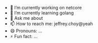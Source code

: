 - 🔭 I’m currently working on netcore
- 🌱 I’m currently learning golang
- 💬 Ask me about 
- 📫 How to reach me: jeffrey.choy@yeah
- 😄 Pronouns: ...
- ⚡ Fun fact: ...
